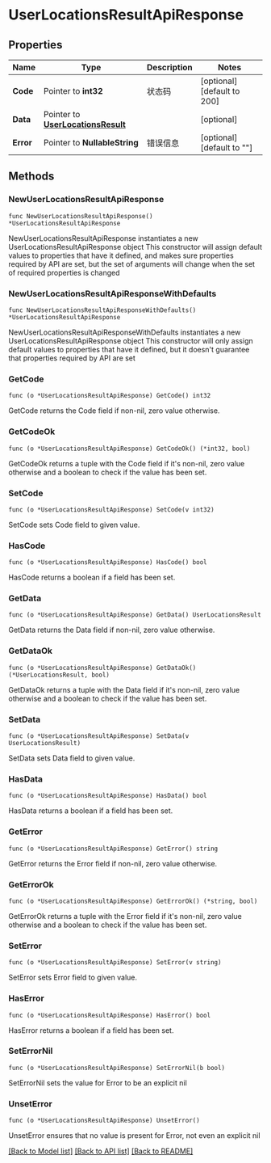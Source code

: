 # UserLocationsResultApiResponse

## Properties

Name | Type | Description | Notes
------------ | ------------- | ------------- | -------------
**Code** | Pointer to **int32** | 状态码 | [optional] [default to 200]
**Data** | Pointer to [**UserLocationsResult**](UserLocationsResult.md) |  | [optional] 
**Error** | Pointer to **NullableString** | 错误信息 | [optional] [default to ""]

## Methods

### NewUserLocationsResultApiResponse

`func NewUserLocationsResultApiResponse() *UserLocationsResultApiResponse`

NewUserLocationsResultApiResponse instantiates a new UserLocationsResultApiResponse object
This constructor will assign default values to properties that have it defined,
and makes sure properties required by API are set, but the set of arguments
will change when the set of required properties is changed

### NewUserLocationsResultApiResponseWithDefaults

`func NewUserLocationsResultApiResponseWithDefaults() *UserLocationsResultApiResponse`

NewUserLocationsResultApiResponseWithDefaults instantiates a new UserLocationsResultApiResponse object
This constructor will only assign default values to properties that have it defined,
but it doesn't guarantee that properties required by API are set

### GetCode

`func (o *UserLocationsResultApiResponse) GetCode() int32`

GetCode returns the Code field if non-nil, zero value otherwise.

### GetCodeOk

`func (o *UserLocationsResultApiResponse) GetCodeOk() (*int32, bool)`

GetCodeOk returns a tuple with the Code field if it's non-nil, zero value otherwise
and a boolean to check if the value has been set.

### SetCode

`func (o *UserLocationsResultApiResponse) SetCode(v int32)`

SetCode sets Code field to given value.

### HasCode

`func (o *UserLocationsResultApiResponse) HasCode() bool`

HasCode returns a boolean if a field has been set.

### GetData

`func (o *UserLocationsResultApiResponse) GetData() UserLocationsResult`

GetData returns the Data field if non-nil, zero value otherwise.

### GetDataOk

`func (o *UserLocationsResultApiResponse) GetDataOk() (*UserLocationsResult, bool)`

GetDataOk returns a tuple with the Data field if it's non-nil, zero value otherwise
and a boolean to check if the value has been set.

### SetData

`func (o *UserLocationsResultApiResponse) SetData(v UserLocationsResult)`

SetData sets Data field to given value.

### HasData

`func (o *UserLocationsResultApiResponse) HasData() bool`

HasData returns a boolean if a field has been set.

### GetError

`func (o *UserLocationsResultApiResponse) GetError() string`

GetError returns the Error field if non-nil, zero value otherwise.

### GetErrorOk

`func (o *UserLocationsResultApiResponse) GetErrorOk() (*string, bool)`

GetErrorOk returns a tuple with the Error field if it's non-nil, zero value otherwise
and a boolean to check if the value has been set.

### SetError

`func (o *UserLocationsResultApiResponse) SetError(v string)`

SetError sets Error field to given value.

### HasError

`func (o *UserLocationsResultApiResponse) HasError() bool`

HasError returns a boolean if a field has been set.

### SetErrorNil

`func (o *UserLocationsResultApiResponse) SetErrorNil(b bool)`

 SetErrorNil sets the value for Error to be an explicit nil

### UnsetError
`func (o *UserLocationsResultApiResponse) UnsetError()`

UnsetError ensures that no value is present for Error, not even an explicit nil

[[Back to Model list]](../README.md#documentation-for-models) [[Back to API list]](../README.md#documentation-for-api-endpoints) [[Back to README]](../README.md)


